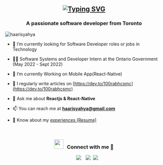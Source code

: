 <h2 align="center">

  [![Typing SVG](https://readme-typing-svg.herokuapp.com?center=true&vCenter=true&size=50&duration=2000&color=967BB6&width=700&height=70&lines=Hi!+I'm+Haaris+Yahya+%3A\))](https://git.io/typing-svg)
  
 </h2> 
<h3 align="center">A passionate software developer from Toronto</h3>

<p align="left"> <img src="https://camo.githubusercontent.com/d8a8453730652a50c56161272a40808cba323b4aea4f402654577c9394172f05/68747470733a2f2f6b6f6d617265762e636f6d2f67687076632f3f757365726e616d653d6962686173686d69267374796c653d666f722d7468652d626164676526636f6c6f723d627269676874677265656e" alt="haarisyahya"/> </p>

- 🔭 I’m currently looking for Software Developer roles or jobs in Technology</a>

- 🧑‍💼 Software Systems and Developer Intern at the Ontario Government (May 2022 - Sept 2022)

- 🌱 I’m currently Working on Mobile App(React-Native)

- 📝 I regularly write articles on [https://dev.to/100rabhcsmc](https://dev.to/100rabhcsmc)

- 💬 Ask me about **Reactjs & React-Native**

- 📫 You can reach me at **haarisyahya@gmail.com**

- 📄 Know about my <a href="https://github.com/haarisyahya/haarisyahya/blob/main/Haaris%20Yahya%20-%20resume1.pdf" target="blank">experiences (Resume)</a>
<br/>
<h3 align="center" > <img src="https://media.giphy.com/media/iY8CRBdQXODJSCERIr/giphy.gif" width="30" height="30" style="margin-right: 10px;">Connect with me 🤝 </h3>

<p align="center">

 <div align="center"  class="icons-social" style="margin-left: 10px;">
        <a style="margin-left: 10px;"  target="_blank" href="https://www.linkedin.com/in/haaris-yahya-398ba9195/">
			<img src="https://img.icons8.com/doodle/40/000000/linkedin--v2.png"></a>
        <a style="margin-left: 10px;" target="_blank" href="https://github.com/100rabhcsmc">
		<img src="https://img.icons8.com/doodle/40/000000/github--v1.png"></a>
	<a style="margin-left: 5px;" target="_blank" href="https://github.com/haarisyahya/haarisyahya/blob/main/Haaris%20Yahya%20-%20resume1.pdf">
					<img src="https://img.icons8.com/plasticine/0.5x/resume.png" ></a>
      </div>

</p>


